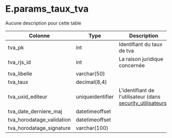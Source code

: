 # E.params_taux_tva

Aucune description pour cette table

Colonne|Type|Description
---|---|---
tva_pk|int|Identifiant du taux de tva 
tva_rjs_id|int|La raison juridique concernée 
tva_libelle|varchar(50)|
tva_taux|decimal(8,4)|
tva_uxid_editeur|uniqueidentifier|L'identifiant de l'utilisateur (dans [security_utilisateurs](generated_security_utilisateurs.md)) 
tva_date_derniere_maj|datetimeoffset|
tva_horodatage_validation|datetimeoffset|
tva_horodatage_signature|varchar(100)|
